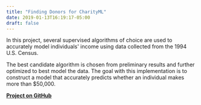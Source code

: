 ```yaml
---
title: "Finding Donors for CharityML"
date: 2019-01-13T16:19:17-05:00
draft: false
---
```

In this project, several supervised algorithms of choice are used to accurately model individuals' income using data collected from the 1994 U.S. Census.
<!--more-->
The best candidate algorithm is chosen from preliminary results and further optimized to best model the data.
The goal with this implementation is to construct a model that accurately predicts whether an individual makes more than $50,000.

__[Project on GitHub](https://github.com/amintahmasbi/DSND_Term1/tree/master/projects/p1_charityml)__
